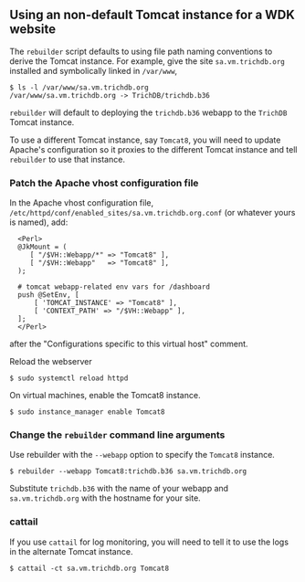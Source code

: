 ## Using an non-default Tomcat instance for a WDK website

The `rebuilder` script defaults to using file path naming conventions to derive
the Tomcat instance. For example, give the site `sa.vm.trichdb.org` installed
and symbolically linked in `/var/www`,

```
$ ls -l /var/www/sa.vm.trichdb.org
/var/www/sa.vm.trichdb.org -> TrichDB/trichdb.b36
```

`rebuilder` will default to deploying the `trichdb.b36` webapp to the
`TrichDB` Tomcat instance.

To use a different Tomcat instance, say `Tomcat8`, you will need to update
Apache's configuration so it proxies to the different Tomcat instance and
tell `rebuilder` to use that instance.

### Patch the Apache vhost configuration file

In the Apache vhost configuration file, `/etc/httpd/conf/enabled_sites/sa.vm.trichdb.org.conf` (or whatever yours is named), add:

```
  <Perl>
  @JkMount = (
     [ "/$VH::Webapp/*" => "Tomcat8" ],
     [ "/$VH::Webapp"   => "Tomcat8" ],
  );

  # tomcat webapp-related env vars for /dashboard
  push @SetEnv, [
      [ 'TOMCAT_INSTANCE' => "Tomcat8" ],
      [ 'CONTEXT_PATH' => "/$VH::Webapp" ],
  ];
  </Perl>
```

after the "Configurations specific to this virtual host" comment.

Reload the webserver

```
$ sudo systemctl reload httpd
```

On virtual machines, enable the Tomcat8 instance.

```
$ sudo instance_manager enable Tomcat8 
```

### Change the `rebuilder` command line arguments

Use rebuilder with the `--webapp` option to specify the `Tomcat8` instance.

```
$ rebuilder --webapp Tomcat8:trichdb.b36 sa.vm.trichdb.org 
```

Substitute `trichdb.b36` with the name of your webapp and `sa.vm.trichdb.org` with the hostname for your site.

### cattail

If you use `cattail` for log monitoring, you will need to tell it
to use the logs in the alternate Tomcat instance.

```
$ cattail -ct sa.vm.trichdb.org Tomcat8
```